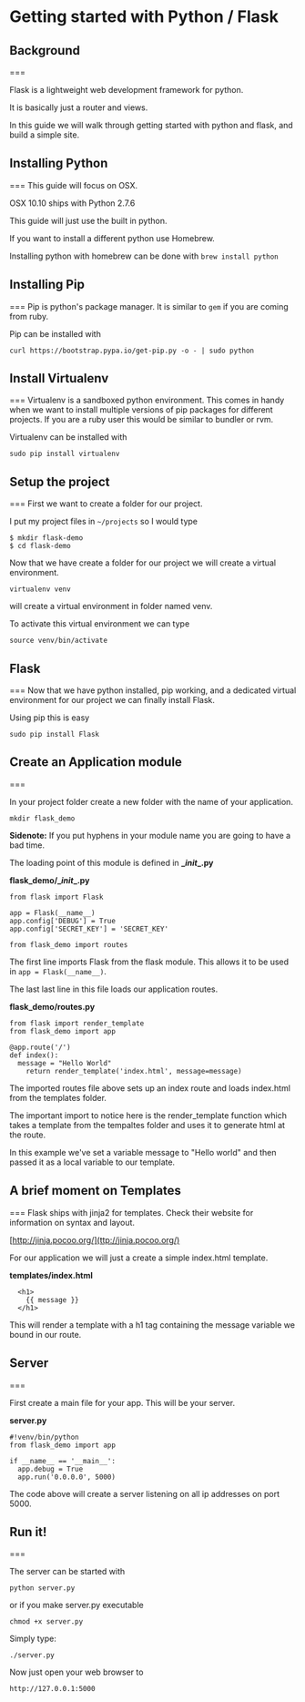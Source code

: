 # Getting started with Python / Flask

## Background
===

Flask is a lightweight web development framework for python.

It is basically just a router and views. 

In this guide we will walk through getting started with python and flask, and build a simple site.

## Installing Python
===
This guide will focus on OSX.

OSX 10.10 ships with Python 2.7.6

This guide will just use the built in python.

If you want to install a different python use Homebrew.

Installing python with homebrew can be done with `brew install python`


## Installing Pip
===
Pip is python's package manager. It is similar to `gem` if you are coming from ruby.

Pip can be installed with

`curl https://bootstrap.pypa.io/get-pip.py -o - | sudo python`

## Install Virtualenv
===
Virtualenv is a sandboxed python environment. This comes in handy when we want to install multiple versions of pip packages for different projects. If you are a ruby user this would be similar to bundler or rvm.

Virtualenv can be installed with

`sudo pip install virtualenv`


## Setup the project
===
First we want to create a folder for our project.

I put my project files in `~/projects` so I would type

```
$ mkdir flask-demo
$ cd flask-demo
```

Now that we have create a folder for our project we will create a virtual environment.

`virtualenv venv`

will create a virtual environment in folder named venv.

To activate this virtual environment we can type

`source venv/bin/activate`

## Flask
===
Now that we have python installed, pip working, and a dedicated virtual environment for our project we can finally install Flask.

Using pip this is easy

`sudo pip install Flask`


## Create an Application module
===

In your project folder create a new folder with the name of your application.

`mkdir flask_demo`

**Sidenote:** If you put hyphens in your module name you are going to have a bad time.

The loading point of this module is defined in **\__init__.py**

**flask_demo/\__init__.py**

```
from flask import Flask

app = Flask(__name__)
app.config['DEBUG'] = True
app.config['SECRET_KEY'] = 'SECRET_KEY'

from flask_demo import routes

```

The first line imports Flask from the flask module. This allows it to be used in `app = Flask(__name__)`.

The last last line in this file loads our application routes.


**flask_demo/routes.py**

```
from flask import render_template
from flask_demo import app 

@app.route('/')
def index():
  message = "Hello World"
    return render_template('index.html', message=message)
```

The imported routes file above sets up an index route and loads index.html from the templates folder.

The important import to notice here is the render_template function which takes a template from the tempaltes folder and uses it to generate html at the route.

In this example we've set a variable message to "Hello world" and then passed it as a local variable to our template.

## A brief moment on Templates
===
Flask ships with jinja2 for templates. Check their website for information on syntax and layout.

[http://jinja.pocoo.org/](ttp://jinja.pocoo.org/)

For our application we will just a create a simple index.html template.

**templates/index.html**

```
  <h1>
    {{ message }}
  </h1>
```

This will render a template with a h1 tag containing the message variable we bound in our route.



## Server
===

First create a main file for your app. This will be your server.

**server.py**

```
#!venv/bin/python 
from flask_demo import app

if __name__ == '__main__':
  app.debug = True
  app.run('0.0.0.0', 5000)

```

The code above will create a server listening on all ip addresses on port 5000.


## Run it!
===

The server can be started with 

`python server.py`

or if you make server.py executable

`chmod +x server.py`

Simply type:

`./server.py`

Now just open your web browser to

`http://127.0.0.1:5000`